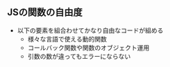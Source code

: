 ## JSの関数の自由度
- 以下の要素を組合わせてかなり自由なコードが組める
  - 様々な言語で使える動的関数
  - コールバック関数や関数のオブジェクト運用
  - 引数の数が違ってもエラーにならない
